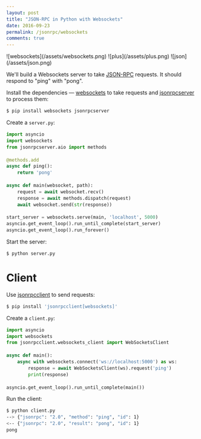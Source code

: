 ```yaml
---
layout: post
title: "JSON-RPC in Python with Websockets"
date: 2016-09-23
permalink: /jsonrpc/websockets
comments: true
---
```

<div class="wide-logos" markdown="1">
![websockets](/assets/websockets.png)
![plus](/assets/plus.png)
![json](/assets/json.png)
</div>

We'll build a Websockets server to take
[JSON-RPC](http://www.jsonrpc.org/) requests. It should respond to "ping" with
"pong".

Install the dependencies —  [websockets](http://websockets.readthedocs.io/) to
take requests and [jsonrpcserver](http://jsonrpcserver.readthedocs.io/) to
process them:

```sh
$ pip install websockets jsonrpcserver
```
Create a `server.py`:

```python
import asyncio
import websockets
from jsonrpcserver.aio import methods

@methods.add
async def ping():
    return 'pong'

async def main(websocket, path):
    request = await websocket.recv()
    response = await methods.dispatch(request)
    await websocket.send(str(response))

start_server = websockets.serve(main, 'localhost', 5000)
asyncio.get_event_loop().run_until_complete(start_server)
asyncio.get_event_loop().run_forever()
```
Start the server:

```sh
$ python server.py
```

Client
======
Use [jsonrpcclient](http://jsonrpcclient.readthedocs.io/) to send requests:

```sh
$ pip install 'jsonrpcclient[websockets]'
```
Create a `client.py`:

```python
import asyncio
import websockets
from jsonrpcclient.websockets_client import WebSocketsClient

async def main():
    async with websockets.connect('ws://localhost:5000') as ws:
        response = await WebSocketsClient(ws).request('ping')
        print(response)

asyncio.get_event_loop().run_until_complete(main())
```
Run the client:

```sh
$ python client.py
--> {"jsonrpc": "2.0", "method": "ping", "id": 1}
<-- {"jsonrpc": "2.0", "result": "pong", "id": 1}
pong
```

